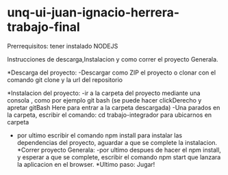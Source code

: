 # unq-ui-juan-ignacio-herrera-trabajo-final
Prerrequisitos: tener instalado NODEJS

Instrucciones de descarga,Instalacion y como correr el proyecto Generala.

*Descarga del proyecto:
 -Descargar como ZIP el proyecto o clonar con el comando git clone y la url del repositorio

*Instalacion del proyecto:
 -ir a la carpeta del proyecto mediante una consola , como por ejemplo git bash
  (se puede hacer clickDerecho y apretar gitBash Here para entrar a la carpeta descargada)
 -Una parados en la carpeta, escribir el comando: cd trabajo-integrador para ubicarnos en 
  carpeta
 - por ultimo escribir el comando npm install para instalar las dependencias del proyecto,
   aguardar a que se complete la instalacion.
*Correr proyecto Generala:
  -por ultimo despues de hacer el npm install, y esperar a que se complete, escribir el comando 
  npm start que lanzara la aplicacion en el browser.
*Ultimo paso: Jugar!
